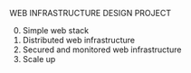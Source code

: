 WEB INFRASTRUCTURE DESIGN PROJECT

0. Simple web stack
1. Distributed web infrastructure
2. Secured and monitored web infrastructure
3. Scale up
